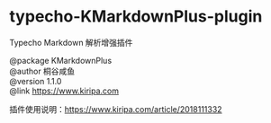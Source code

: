 # typecho-KMarkdownPlus-plugin
Typecho Markdown 解析增强插件

@package KMarkdownPlus  
@author 桐谷咸鱼  
@version 1.1.0  
@link https://www.kiripa.com  

插件使用说明：https://www.kiripa.com/article/2018111332
